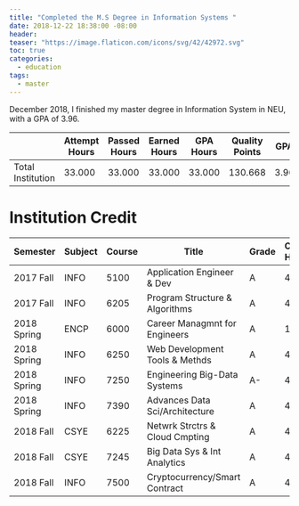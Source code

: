 ```yaml
---
title: "Completed the M.S Degree in Information Systems " 
date: 2018-12-22 18:38:00 -08:00
header:
teaser: "https://image.flaticon.com/icons/svg/42/42972.svg"
toc: true
categories:
  - education
tags:
  - master
---
```


December 2018, I finished my master degree in Information System in NEU, with a GPA of 3.96.

|                   | Attempt Hours | Passed Hours | Earned Hours | GPA Hours | Quality Points | GPA  |
| ----------------- | ------------- | ------------ | ------------ | --------- | -------------- | ---- |
| Total Institution | 33.000        | 33.000       | 33.000       | 33.000    | 130.668        | 3.96 |

# Institution Credit 

| Semester    | Subject | Course | Title                          | Grade | Credit Hours | Quality Points | GPA  |
| ----------- | ------- | ------ | ------------------------------ | ----- | ------------ | -------------- | ---- |
| 2017 Fall   | INFO    | 5100   | Application Engineer & Dev     | A     | 4            | 16.000         | 4.00 |
| 2017 Fall   | INFO    | 6205   | Program Structure & Algorithms | A     | 4            | 16.000         | 4.00 |
| 2018 Spring | ENCP    | 6000   | Career Managmnt for Engineers  | A     | 1            | 4.000          | 4.00 |
| 2018 Spring | INFO    | 6250   | Web Development Tools & Methds | A     | 4            | 16.000         | 4.00 |
| 2018 Spring | INFO    | 7250   | Engineering Big-Data Systems   | A-    | 4            | 14.668         | 3.67 |
| 2018 Spring | INFO    | 7390   | Advances Data Sci/Architecture | A     | 4            | 16.000         | 4.00 |
| 2018 Fall   | CSYE    | 6225   | Netwrk Strctrs & Cloud Cmpting | A     | 4            | 16.000         | 4.00 |
| 2018 Fall   | CSYE    | 7245   | Big Data Sys & Int Analytics   | A     | 4            | 16.000         | 4.00 |
| 2018 Fall   | INFO    | 7500   | Cryptocurrency/Smart Contract  | A     | 4            | 16.000         | 4.00 |
